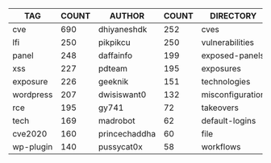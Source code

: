 |    TAG    | COUNT |    AUTHOR     | COUNT |    DIRECTORY     | COUNT | SEVERITY | COUNT |  TYPE   | COUNT |
|-----------|-------|---------------|-------|------------------|-------|----------|-------|---------|-------|
| cve       |   690 | dhiyaneshdk   |   252 | cves             |   696 | info     |   625 | http    |  1904 |
| lfi       |   250 | pikpikcu      |   250 | vulnerabilities  |   291 | high     |   540 | file    |    46 |
| panel     |   248 | daffainfo     |   199 | exposed-panels   |   247 | medium   |   428 | network |    41 |
| xss       |   227 | pdteam        |   195 | exposures        |   186 | critical |   267 | dns     |    11 |
| exposure  |   226 | geeknik       |   151 | technologies     |   178 | low      |   147 |         |       |
| wordpress |   207 | dwisiswant0   |   132 | misconfiguration |   131 |          |       |         |       |
| rce       |   195 | gy741         |    72 | takeovers        |    63 |          |       |         |       |
| tech      |   169 | madrobot      |    62 | default-logins   |    56 |          |       |         |       |
| cve2020   |   160 | princechaddha |    60 | file             |    46 |          |       |         |       |
| wp-plugin |   140 | pussycat0x    |    58 | workflows        |    36 |          |       |         |       |
